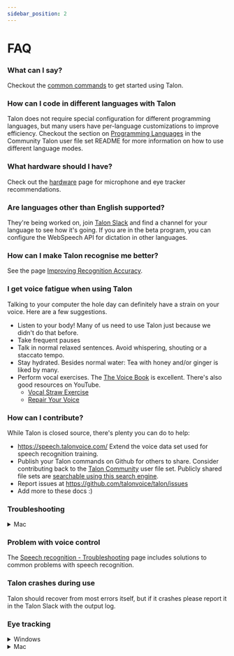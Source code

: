 ```yaml
---
sidebar_position: 2
---
```


# FAQ

### What can I say?

Checkout the [common commands](../Basic%20Usage/basic_usage) to get started using Talon.

### How can I code in different languages with Talon

Talon does not require special configuration for different programming languages, but many users have per-language customizations to improve efficiency. Checkout the section on [Programming Languages](https://github.com/talonhub/community#programming-languages) in the Community Talon user file set README for more information on how to use different language modes.

### What hardware should I have?

Check out the [hardware](../Resource%20Hub/Hardware/hardware.md) page for microphone and eye tracker recommendations.

### Are languages other than English supported?

They're being worked on, join [Talon Slack](https://talonvoice.com/chat) and find a channel for your language to see how it's going. If you are in the beta program, you can configure the WebSpeech API for dictation in other languages.

### How can I make Talon recognise me better?

See the page [Improving Recognition Accuracy](../Resource%20Hub/Speech%20Recognition/improving_recognition_accuracy).

### I get voice fatigue when using Talon

Talking to your computer the hole day can definitely have a strain on your voice. Here are a few suggestions.

- Listen to your body! Many of us need to use Talon just because we didn't do that before.
- Take frequent pauses
- Talk in normal relaxed sentences. Avoid whispering, shouting or a staccato tempo.
- Stay hydrated. Besides normal water: Tea with honey and/or ginger is liked by many.
- Perform vocal exercises. The [The Voice Book](https://www.amazon.com/Voice-Book-Caring-Protecting-Improving/dp/1641603305) is excellent. There's also good resources on YouTube.
  - [Vocal Straw Exercise](https://www.youtube.com/watch?v=0xYDvwvmBIM)
  - [Repair Your Voice](https://www.youtube.com/watch?v=2CI2dXIdq_4)

### How can I contribute?

While Talon is closed source, there's plenty you can do to help:

- https://speech.talonvoice.com/ Extend the voice data set used for speech recognition training.
- Publish your Talon commands on Github for others to share. Consider contributing back to the [Talon Community](https://github.com/talonhub/community) user file set. Publicly shared file sets are [searchable using this search engine](https://search.talonvoice.com/search/).
- Report issues at https://github.com/talonvoice/talon/issues
- Add more to these docs :)

### Troubleshooting

<details>
<summary role="button">Mac</summary>
#### When I dictate text I get superfluous periods in my sentence
Go to `system preferences => keyboard => text` and disable `Add full stop with double space`.
</details>

### Problem with voice control

The [Speech recognition - Troubleshooting](../Resource%20Hub/Speech%20Recognition/troubleshooting) page includes solutions to common problems with speech recognition.

### Talon crashes during use

Talon should recover from most errors itself, but if it crashes please report it in the Talon Slack with the output log.

### Eye tracking

<details>
<summary role="button">Windows</summary>
#### Eye tracker option is disabled in the Talon menu
Tobii runs three services by default that you will need to disable. Find the Services app by typing "services" in the start menu. Next scroll down until you find the three services that start with the word 'Tobii'. For each of these right click to view Properties and then change "Startup type" to "Disabled". Then either disable each of the services manually or restart your computer. If you'd want to use the Tobii app you can re-enable these at any time.

#### Eye tracker doesn't work in application installation

Lower UAC (User Account Control) one step to: `Notify me only when apps try to make changes to my computer (do not dim my desktop)`

#### Mouse cursor is not visible after returning from hibernation/sleep

You need to disable cursor suppression in the registry. Create a register file with the following content and run that.

```
Windows Registry Editor Version 5.00

[HKEY_LOCAL_MACHINE\SOFTWARE\Microsoft\Windows\CurrentVersion\Policies\System]
"EnableCursorSuppression"=dword:00000000
```

</details>

<details>
<summary role="button">Mac</summary>
#### Zoom mouse only shows desktop when zoomed in
Go to `system preferences => security & privacy => privacy` and enable screen recording permission for talon.
</details>
